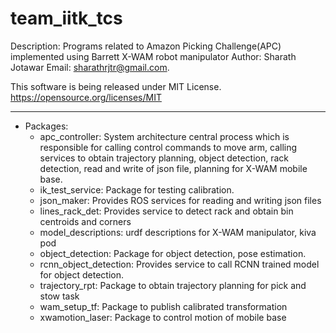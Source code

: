 # team_iitk_tcs

Description: Programs related to Amazon Picking Challenge(APC) implemented using Barrett X-WAM robot manipulator
Author: Sharath Jotawar Email: sharathrjtr@gmail.com.

This software is being released under MIT License. https://opensource.org/licenses/MIT

-----------------------------
+ Packages: 
  - apc_controller: System architecture central process which is responsible for calling control commands to move arm, calling services to obtain trajectory planning, object detection, rack detection, read and write of json file, planning for X-WAM mobile base.
  - ik_test_service: Package for testing calibration.
  - json_maker: Provides ROS services for reading and writing json files
  - lines_rack_det: Provides service to detect rack and obtain bin centroids and corners
  - model_descriptions: urdf descriptions for X-WAM manipulator, kiva pod
  - object_detection: Package for object detection, pose estimation.
  - rcnn_object_detection: Provides service to call RCNN trained model for object detection.
  - trajectory_rpt: Package to obtain trajectory planning for pick and stow task
  - wam_setup_tf: Package to publish calibrated transformation
  - xwamotion_laser: Package to control motion of mobile base



